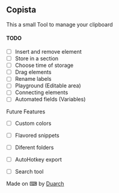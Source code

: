

##  Copista

This a small Tool to manage your clipboard

#### TODO
- [ ] Insert and remove element
- [ ] Store in a section
- [ ] Choose time of storage
- [ ] Drag elements
- [ ] Rename labels
- [ ] Playground (Editable area)
- [ ] Connecting elements
- [ ] Automated fields (Variables)

Future Features
- [ ] Custom colors
- [ ] Flavored snippets
- [ ] Diferent folders
- [ ] AutoHotkey export 
- [ ] Search tool 


 <div class="text-right text-muted">
            <span>Made on &#x2328; by <a href="https://github.com/duarch/" target="_blank">Duarch</a></span>
        </div>

